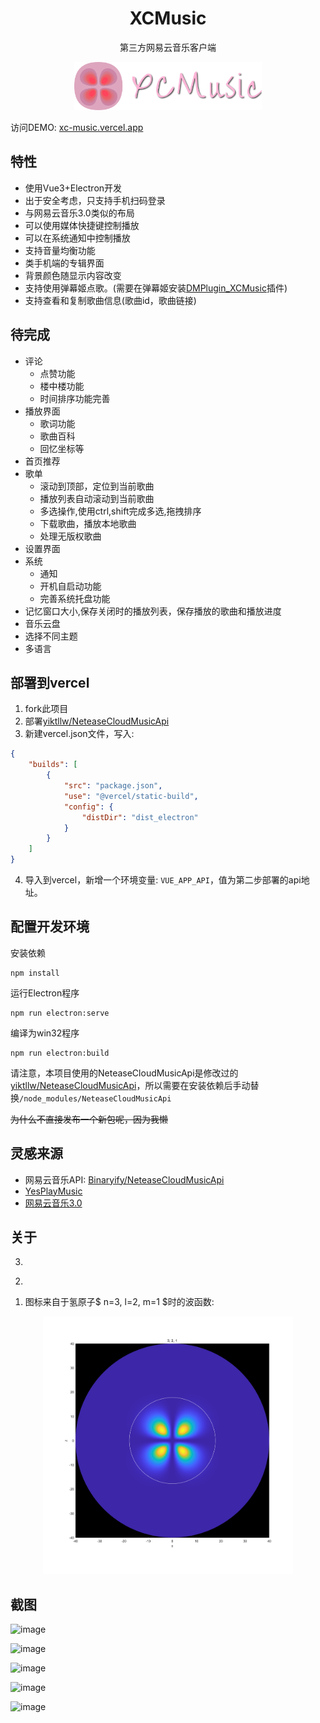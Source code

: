 <h1 align="center"> 
    XCMusic
</h1>
<p align="center">
    第三方网易云音乐客户端
</p>
<div align="center">
	<img src="./src/assets/logo.svg" style="width:300px;">
</div>

访问DEMO: [xc-music.vercel.app](https://xc-music.vercel.app/)


## 特性
- 使用Vue3+Electron开发
- 出于安全考虑，只支持手机扫码登录
- 与网易云音乐3.0类似的布局
- 可以使用媒体快捷键控制播放
- 可以在系统通知中控制播放
- 支持音量均衡功能
- 类手机端的专辑界面
- 背景颜色随显示内容改变
- 支持使用弹幕姬点歌。(需要在弹幕姬安装[DMPlugin_XCMusic](https://github.com/yiktllw/DMPlugin_XCMusic)插件)
- 支持查看和复制歌曲信息(歌曲id，歌曲链接)

## 待完成
- 评论
    - 点赞功能
    - 楼中楼功能
    - 时间排序功能完善
- 播放界面
    - 歌词功能
    - 歌曲百科
    - 回忆坐标等
- 首页推荐
- 歌单
    - 滚动到顶部，定位到当前歌曲
    - 播放列表自动滚动到当前歌曲
    - 多选操作,使用ctrl,shift完成多选,拖拽排序
    - 下载歌曲，播放本地歌曲
    - 处理无版权歌曲
- 设置界面
- 系统
    - 通知
    - 开机自启动功能
    - 完善系统托盘功能
- 记忆窗口大小,保存关闭时的播放列表，保存播放的歌曲和播放进度
- 音乐云盘
- 选择不同主题
- 多语言

## 部署到vercel
1. fork此项目
2. 部署[yiktllw/NeteaseCloudMusicApi](https://github.com/yiktllw/NeteaseCloudMusicApi)
3. 新建vercel.json文件，写入:
```json
{
    "builds": [
        {
            "src": "package.json",
            "use": "@vercel/static-build",
            "config": {
                "distDir": "dist_electron" 
            }
        }
    ]
}
```
4. 导入到vercel，新增一个环境变量: `VUE_APP_API`，值为第二步部署的api地址。

## 配置开发环境
安装依赖
```
npm install
```
运行Electron程序
```
npm run electron:serve
```
编译为win32程序
```
npm run electron:build
```
请注意，本项目使用的NeteaseCloudMusicApi是修改过的[yiktllw/NeteaseCloudMusicApi](https://github.com/yiktllw/NeteaseCloudMusicApi)，所以需要在安装依赖后手动替换`/node_modules/NeteaseCloudMusicApi`

~~为什么不直接发布一个新包呢，因为我懒~~

## 灵感来源

- 网易云音乐API: [Binaryify/NeteaseCloudMusicApi](https://github.com/Binaryify/NeteaseCloudMusicApi)
- [YesPlayMusic](https://github.com/qier222/YesPlayMusic)
- [网易云音乐3.0](https://music.163.com)

## 关于
3. 
<div> </div>

2. 
<div> </div>

1. 图标来自于氢原子$ n=3, l=2, m=1 $时的波函数:

<div align="center">
	<img src="./src/assets/Hydrogen_n=3_l=2_m=1.png" style="width:400px;">
</div>

## 截图

![image](https://github.com/user-attachments/assets/ab8c65c3-9ba6-4187-b3c0-1d7ee229171f)

![image](https://github.com/user-attachments/assets/c73aadfa-7106-4057-b1f2-d3de46843c9c)

![image](https://github.com/user-attachments/assets/b5830b60-7e2e-41b7-908b-422bfa9507d0)

![image](https://github.com/user-attachments/assets/018da082-53fe-4ee4-af47-0df249664481)

![image](https://github.com/user-attachments/assets/6deab329-c083-41e2-b913-735247fbe66d)

